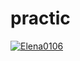 # practic
[![Elena0106](https://circleci.com/gh/elena0106/circleci.svg?style=svg)](https://github.com/Elena0106/practic)
